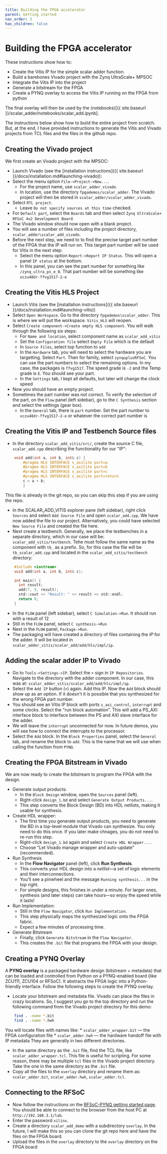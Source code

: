 ```yaml
---
title: Building the FPGA accelerator
parent: Getting started
nav_order: 3
has_children: false
---
```


# Building the FPGA accelerator

These instructions show how to:

* Create the Vitis IP for the simple scalar adder function.
* Build a barebones Vivado project with the Zynq UltraScale+ MPSOC
* Integrate the Vitis IP into the project
* Generate a bitstream for the FPGA
* Create a PYNQ overlay to access the Vitis IP running on the FPGA from python

The final overlay will then be used by the (notebooks)[{{ site.baseurl }}/scalar_adder/notebooks/scalar_add.ipynb].

The instructions below show how to build the entire project from scratch.  But, at the end, I have provided instructions to generate the Vitis and Vivado projects from TCL files and the files in the github repo.

## Creating the Vivado project

We first create an Vivado project with the MPSOC:

* Launch Vivado (see the [installation instructions]({{ site.baseurl }}/docs/installation.md#launching-vivado)):
* Select the menu option `File->Project->New...`.  
   * For the project name, use `scalar_adder_vivado`.  
   * In location, use the directory `fpgademos/scalar_adder`.  The Vivado project will then be stored in `scalar_adder/scalar_adder_vivado`.
* Select `RTL project`.  
   * Leave `Do not specify sources at this time` checked.
* For `Default part`, select the `Boards` tab and then select `Zynq UltraScale+ RFSoC 4x2 Development Board`.
* The Vivado window should now open with a blank project.
* You will see a number of files including the project directory, `scalar_adder\scalar_add_vivado`.
* Before the next step, we need to to find the precise target part number of the FPGA that the IP will run on.  This target part number will be used for Vitis in the next step:
   * Select the menu option `Report->Report IP Status`.  This will open a panel `IP status` at the bottom.
   * In this panel, you can see the part number for something like `/zynq_ultra_ps_e_0`.  That part number will be something like `xczu48dr-ffvg1517-2-e`

## Creating the Vitis HLS Project

* Launch Vitis (see the [installation instructions]({{ site.baseurl }}/docs/installation.md#launching-vitis))
* Select `Open Workspace`.  Go to the directory `fpgademos\scalar_adder`.  This is where we will put the workspace.  `Vitis_HLS` will reopen.
* Select `Create component->Create empty HLS component`.  You will walk through the following six steps:
    * For `Name and location`, select component name as `scalar_add_vitis`
    * Set the `Configuration file` select `Empty File` which is the default
    * In `Source Files`, select top function to `add`
    * In the `Hardware` tab, you will need to select the hardware you are targetting.  Select `Part`.  Then for family, select `zynquplusRFSoC`.  You can use the part numbers to select the remaining options.  In my case, the packages is `ffvg1517`.  The speed grade is `-2` and the Temp grade is `E`.  You should see your part.
    * In the `Settings` tab, I kept all defaults, but later will change the clock speed
* Now you should have an empty project.
* Sometimes the part number was not correct.  To verify the selection of the part, on the `Flow` panel (left sidebar), go to the `C Synthesis` section and select the settings (gear box).
    * In the `General` tab, there is `part` number.  Set the part number to `xczu48dr-ffvg1517-2-e` or whatever the correct part number is 

## Creating the Vitis IP and Testbench Source files
* In the directory `scalar_add_vitis/src/`, create the source C file, `scalar_add.cpp` describing the functionality for our "IP":
~~~c
    void add(int a, int b, int& c) {
        #pragma HLS INTERFACE s_axilite port=a
        #pragma HLS INTERFACE s_axilite port=b
        #pragma HLS INTERFACE s_axilite port=c
        #pragma HLS INTERFACE s_axilite port=return
        c = a + b;
        }
~~~
This file is already in the git repo, so you can skip this step if you are using the repo.
* In the SCALAR_ADD_VITIS explorer pane (left sidebar), right click `Sources` and select `Add Source File` and open `scalar_add.cpp`.   We have now added the file to our project.
Alternatively, you could have selected `New Source File` and created the file here.
* Next create a testbench. Generally, we place the testbenches in a separate directory, which in our case will be: `scalar_add_vitis/testbench`.   Tehe must follow the same name as the component with `tb_` as a prefix.  So, for this case the file will be  `tb_scalar_add.cpp` and located in the `scalar_add_vitis/testbench` directory:
~~~c
    #include <iostream>
    void add(int a, int b, int& c);

    int main() {
      int result;
      add(7, 5, result);
      std::cout << "Result: " << result << std::endl;
      return 0;
    }
~~~
* In the `FLOW` panel (left sidebar), select `C Simulation->Run`.  It should run with a result of 12
* Still in the `FLOW` panel,  select `C synthesis->Run` 
* Next in the `FLOW` panel, `Package->Run`.
* The packaging will have created a directory of files containing the *IP* for the adder.  It will be located in `scalar_adder_vitis/scalar_add/add/hls/impl/ip`. 

## Adding the scalar adder IP to Vivado
* Go to `Tools->Settings->IP`.  Select the `+` sign in `IP Repositories`.  Navigate to the directory with the adder component.  In our case, this was at:  `scalar_adder_vitis/scalar_add/add/hls/impl/ip`.  
* Select the `Add IP` button (`+`) again.  Add this IP.  Now the `Add` block should show up as an option.  If it doesn't it is possible that you synthesized for the wrong FPGA part number.  
* You should see an Vitis IP block with ports `s_axi_control`, `interrupt` and some clocks.  Select the "run block automation".  This will add a PS_AXI interface block to interface between the PS and AXI slave interface for the adder.
* We will leave the `interrupt` unconnected for now.  In future demos, you will see how to connect the interrupts to the processor. 
* Select the `Add` block.  In the `Block Properties` panel, select the `General` tab, and rename the block to `add`.  This is the name that we will use when calling the function from `PYNQ`.

## Creating the FPGA Bitstream in Vivado

We are now ready to create the bitstream to program the FPGA with the design.

* Generate output products:
   - In the `Block Design` window, open the `Sources` panel (left).
   - Right-click `design_1.bd` and select `Generate Output Products...`.
   - This step converts the Block Design (BD) into HDL netlists, making it usable for synthesis.
* Create HDL wrapper:
   - The first time you generate output products, you need to generate the BD in a top-level module that Vivado can synthesize.  You only need to do this once.  If you later make chnages, you do not need to re-run this step.
   - Right-click `design_1.bd` again and select `Create HDL Wrapper...`.
   - Choose "Let Vivado manage wrapper and auto-update" (recommended).
* Run Synthesis
   - In the **Flow Navigator** panel (left), click **Run Synthesis**.
   - This converts your HDL design into a *netlist*—a set of logic elements and their interconnections.
   - You’ll see a pinwheel and the message `Running synthesis...` in the top right.
   - For simple designs, this finishes in under a minute. For larger ones, synthesis (and later steps) can take hours—so enjoy the speed while it lasts!
* Run Implementation:
   - Still in the `Flow Navigator`, click `Run Implementation`.
   - This step physically maps the synthesized logic onto the FPGA fabric.
   - Expect a few minutes of processing time.
* Generate Bitstream
   - Finally, click `Generate Bitstream` in the `Flow Navigator`.
   - This creates the `.bit` file that programs the FPGA with your design.


## Creating a PYNQ Overlay

A **PYNQ overlay** is a packaged hardware design (bitstream + metadata) that can be loaded and controlled from Python on a PYNQ-enabled board (like ZCU111, ZCU104 or RFSoC). It abstracts the FPGA logic into a Python-friendly interface.
Follow the following steps to create the PYNQ overlay.

* Locate your bitstream and metadata file.  Vivado can place the files in crazy locations.  So, I suggest you go to the top directory and run the following command from the Vivado project directory for this demo:
~~~bash
    find . -name *.bit
    find . -name *.hwh
~~~
You will locate files with names like:
    *  `scalar_adder_wrapper.bit` — the FPGA configuration file
    * `scalar_adder.hwh` — the hardware handoff file with IP metadata
They are generally in two different directories.  
*  In the same directory as the `.bit` file, find the TCL file, like `scalar_adder_wrapper.tcl`. This file is useful for scripting.  For some reason, there may be multiple `tcl` files in the Vivado project directory.  Take the one in the same directory as the `.bit` file.
* Copy all the files to the `overlay` directory and rename them as:  `scalar_adder.bit`, `scalar_adder.hwh`, `scalar_adder.tcl`.

## Connecting to the RFSoC

* Now follow the instructions on the [RFSoC-PYNQ getting started page](https://www.rfsoc-pynq.io/rfsoc_4x2_getting_started.html).
You should be able to connect to the browser from the host PC at `http://192.168.3.1/lab`. 
* Enter the password `xilinx`.
* Create a directory `scalar_add_demo` with a subdirectory `overlay`.  In the future, I will make this so you can clone the git repo here and have the files on the FPGA board.
* Upload the files in the `overlay` directory to the `overlay` directory on the FPGA board



